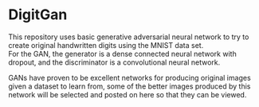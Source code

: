 # DigitGan
This repository uses basic generative adversarial neural network to try to create original handwritten digits using the MNIST data set.  
For the GAN, the generator is a dense connected neural network with dropout, and the discriminator is a convolutional neural network.

GANs have proven to be excellent networks for producing original images given a dataset to learn from, some of the better images produced
by this network will be selected and posted on here so that they can be viewed.

